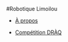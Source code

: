 #Robotique Limoilou

- [À propos](https://www.cegeplimoilou.ca/etudiants/vie-etudiante/activites/robotique/)

- [Compétition DRÀQ](https://www.cegeplimoilou.ca/blogue/programmes-et-formations/sciences-et-genie/2022/l-equipe-du-cegep-limoilou-remporte-le-premier-defi-robotique-a-quebec/)
